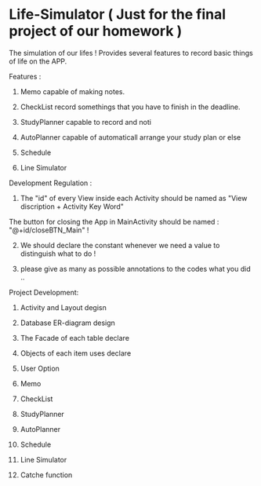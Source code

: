 # Life-Simulator  ( Just for the final project of our homework )
The simulation of our lifes ! Provides several features to record basic things of life on the APP.

Features :

1. Memo 
    capable of making notes.
2. CheckList
    record somethings that you have to finish in the deadline.
3. StudyPlanner
    capable to record and noti
4. AutoPlanner
    capable of automaticall arrange your study plan or else
5. Schedule

6. Line Simulator

Development Regulation :

1. The "id" of every View inside each Activity should be named as "View discription + Activity Key Word" 

The button for closing the App in MainActivity should be named : "@+id/closeBTN_Main" !

2. We should declare the constant whenever we need a value to distinguish what to do !

3. please give as many as possible annotations to the codes what you did ..

Project Development:

1. Activity and Layout degisn 

2. Database ER-diagram design 
    
3. The Facade of each table declare

4. Objects of each item uses declare

5. User Option

6. Memo

7. CheckList

8. StudyPlanner

9. AutoPlanner

10. Schedule

11. Line Simulator

12. Catche function


